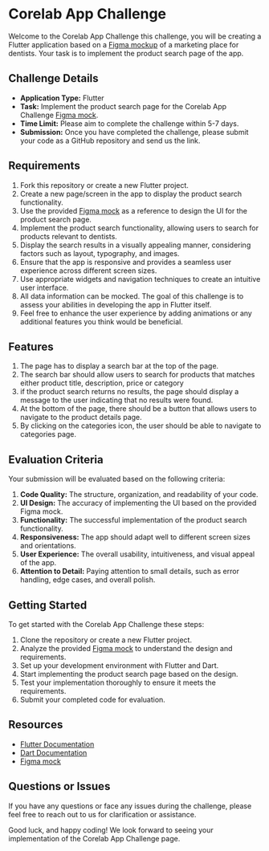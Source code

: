 # Corelab App Challenge

Welcome to the Corelab App Challenge this challenge, you will be creating a Flutter application based on a [Figma mockup](https://www.figma.com/file/Y3rVxMVcvNaNqgtutN1uSa/Untitled?type=design&node-id=0%3A1&mode=design&t=JrK0exuogY65LGuY-1) of a marketing place for dentists. Your task is to implement the product search page of the app.

## Challenge Details

- **Application Type:** Flutter
- **Task:** Implement the product search page for the Corelab App Challenge [Figma mock](https://www.figma.com/file/Y3rVxMVcvNaNqgtutN1uSa/Untitled?type=design&node-id=0%3A1&mode=design&t=JrK0exuogY65LGuY-1).
- **Time Limit:** Please aim to complete the challenge within 5-7 days.
- **Submission:** Once you have completed the challenge, please submit your code as a GitHub repository and send us the link.

## Requirements

1. Fork this repository or create a new Flutter project.
2. Create a new page/screen in the app to display the product search functionality.
3. Use the provided [Figma mock](https://www.figma.com/file/Y3rVxMVcvNaNqgtutN1uSa/Untitled?type=design&node-id=0%3A1&mode=design&t=JrK0exuogY65LGuY-1) as a reference to design the UI for the product search page.
4. Implement the product search functionality, allowing users to search for products relevant to dentists.
5. Display the search results in a visually appealing manner, considering factors such as layout, typography, and images.
6. Ensure that the app is responsive and provides a seamless user experience across different screen sizes.
7. Use appropriate widgets and navigation techniques to create an intuitive user interface.
8. All data information can be mocked. The goal of this challenge is to assess your abilities in developing the app in Flutter itself.
9. Feel free to enhance the user experience by adding animations or any additional features you think would be beneficial.

## Features

1. The page has to display a search bar at the top of the page.
2. The search bar should allow users to search for products that matches either product title, description, price or category
3. if the product search returns no results, the page should display a message to the user indicating that no results were found.
4. At the bottom of the page, there should be a button that allows users to navigate to the product details page.
5. By clicking on the categories icon, the user should be able to navigate to categories page.


## Evaluation Criteria

Your submission will be evaluated based on the following criteria:

1. **Code Quality:** The structure, organization, and readability of your code.
2. **UI Design:** The accuracy of implementing the UI based on the provided Figma mock.
3. **Functionality:** The successful implementation of the product search functionality.
4. **Responsiveness:** The app should adapt well to different screen sizes and orientations.
5. **User Experience:** The overall usability, intuitiveness, and visual appeal of the app.
6. **Attention to Detail:** Paying attention to small details, such as error handling, edge cases, and overall polish.

## Getting Started

To get started with the Corelab App Challenge these steps:

1. Clone the repository or create a new Flutter project.
2. Analyze the provided [Figma mock](https://www.figma.com/file/Y3rVxMVcvNaNqgtutN1uSa/Untitled?type=design&node-id=0%3A1&mode=design&t=JrK0exuogY65LGuY-1) to understand the design and requirements.
3. Set up your development environment with Flutter and Dart.
4. Start implementing the product search page based on the design.
5. Test your implementation thoroughly to ensure it meets the requirements.
6. Submit your completed code for evaluation.

## Resources

- [Flutter Documentation](https://flutter.dev/docs)
- [Dart Documentation](https://dart.dev/guides)
- [Figma mock](https://www.figma.com/file/Y3rVxMVcvNaNqgtutN1uSa/Untitled?type=design&node-id=0%3A1&mode=design&t=JrK0exuogY65LGuY-1)

## Questions or Issues

If you have any questions or face any issues during the challenge, please feel free to reach out to us for clarification or assistance.

Good luck, and happy coding! We look forward to seeing your implementation of the Corelab App Challenge page.
